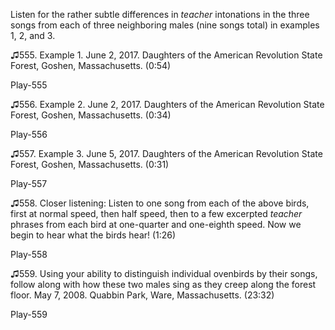 
Listen for the rather subtle differences in *teacher*
intonations in the three songs from each of three neighboring males (nine songs total) in
examples 1, 2, and 3.

♫555. Example 1.  June 2, 2017. Daughters of the American Revolution
State Forest, Goshen, Massachusetts. (0:54)

Play-555

♫556. Example 2. June 2, 2017. Daughters of the American Revolution
State Forest, Goshen, Massachusetts. (0:34)

Play-556

♫557. Example 3. June 5, 2017. Daughters of the American Revolution
State Forest, Goshen, Massachusetts. (0:31)

Play-557

♫558. Closer listening: Listen to one song from each of the above birds,
first at normal speed, then half speed, then to a few excerpted
*teacher* phrases from each bird at one-quarter and one-eighth speed.
Now we begin to hear what the birds hear! (1:26)

Play-558

♫559. Using your ability to distinguish individual ovenbirds by their
songs, follow along with how these two males sing as they creep along
the forest floor. May 7, 2008. Quabbin Park, Ware, Massachusetts.
(23:32)

Play-559
